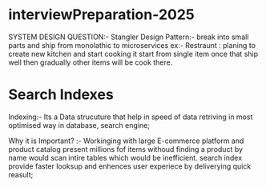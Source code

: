 # interviewPreparation-2025

SYSTEM DESIGN QUESTION:-
  Stangler Design Pattern:- break into small parts and ship from monolathic to microservices 
  ex:- Restraunt : planing to create new kitchen and start cooking it start from single item once that ship well then gradually other items will 
  be cook there.


# Search Indexes
 Indexing:- Its a Data strucuture that help in speed of data retriving in most optimised way in database, search engine;

Why it is Important?
  :- Workinging with large E-commerce platform and product catalog present millions fof items withoud finding a product by name would scan intire tables
which would be inefficient. search index provide faster looksup and enhences user experiece by deliverying quick reasult;
